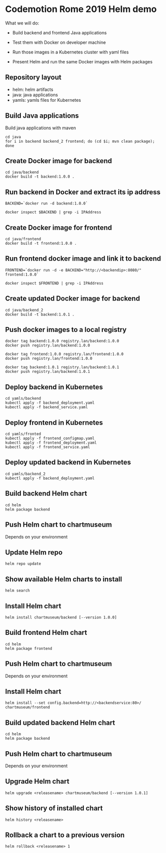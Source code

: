 Codemotion Rome 2019 Helm demo
==============================

What we will do:

* Build backend and frontend Java applications

* Test them with Docker on developer machine

* Run those images in a Kubernetes cluster with yaml files

* Present Helm and run the same Docker images with Helm packages

Repository layout
------------------

* helm: helm artifacts
* java: java applications
* yamls: yamls files for Kubernetes

Build Java applications
-----------------------

Build java applications with maven

```
cd java
for i in backend backend_2 frontend; do (cd $i; mvn clean package); done
```

Create Docker image for backend
-------------------------------
```
cd java/backend
docker build -t backend:1.0.0 .
```


Run backend in Docker and extract its ip address
------------------------------------------------

```
BACKEND=`docker run -d backend:1.0.0`

docker inspect $BACKEND | grep -i IPAddress
```

Create Docker image for frontend
--------------------------------

```
cd java/frontend
docker build -t frontend:1.0.0 .
```

Run frontend docker image and link it to backend
------------------------------------------------

```
FRONTEND=`docker run -d -e BACKEND="http://<backendip>:8080/" frontend:1.0.0`

docker inspect $FRONTEND | grep -i IPAddress
````

Create updated Docker image for backend
-------------------------------
```
cd java/backend_2
docker build -t backend:1.0.1 .
```

Push docker images to a local registry
--------------------------------------

```
docker tag backend:1.0.0 registry.lan/backend:1.0.0
docker push registry.lan/backend:1.0.0

docker tag frontend:1.0.0 registry.lan/frontend:1.0.0
docker push registry.lan/frontend:1.0.0

docker tag backend:1.0.1 registry.lan/backend:1.0.1
docker push registry.lan/backend:1.0.1
```

Deploy backend in Kubernetes
----------------------------

```
cd yamls/backend
kubectl apply -f backend_deployment.yaml
kubectl apply -f backend_service.yaml
```

Deploy frontend in Kubernetes
-----------------------------

```
cd yamls/fronted
kubectl apply -f frontend_configmap.yaml
kubectl apply -f frontend_deployment.yaml
kubectl apply -f frontend_service.yaml
```

Deploy updated backend in Kubernetes
------------------------------------

```
cd yamls/backend_2
kubectl apply -f backend_deployment.yaml
```


Build backend Helm chart
------------------------

```
cd helm
helm package backend
```

Push Helm chart to chartmuseum
------------------------------

Depends on your environment


Update Helm repo
----------------

```
helm repo update
```

Show available Helm charts to install
-------------------------------------

```
helm search
```

Install Helm chart
------------------

```
helm install chartmuseum/backend [--version 1.0.0]
```

Build frontend Helm chart
-------------------------

```
cd helm
helm package frontend
```

Push Helm chart to chartmuseum
------------------------------

Depends on your environment


Install Helm chart
------------------

```
helm install --set config.backend=http://<backendservice:80>/ chartmuseum/frontend
```

Build updated backend Helm chart
------------------------

```
cd helm
helm package backend
```

Push Helm chart to chartmuseum
------------------------------

Depends on your environment


Upgrade Helm chart
------------------

```
helm upgrade <releasename> chartmuseum/backend [--version 1.0.1]
```

Show history of installed chart
-------------------------------

```
helm history <releasename>
```

Rollback a chart to a previous version
--------------------------------------

```
helm rollback <releasename> 1
```
